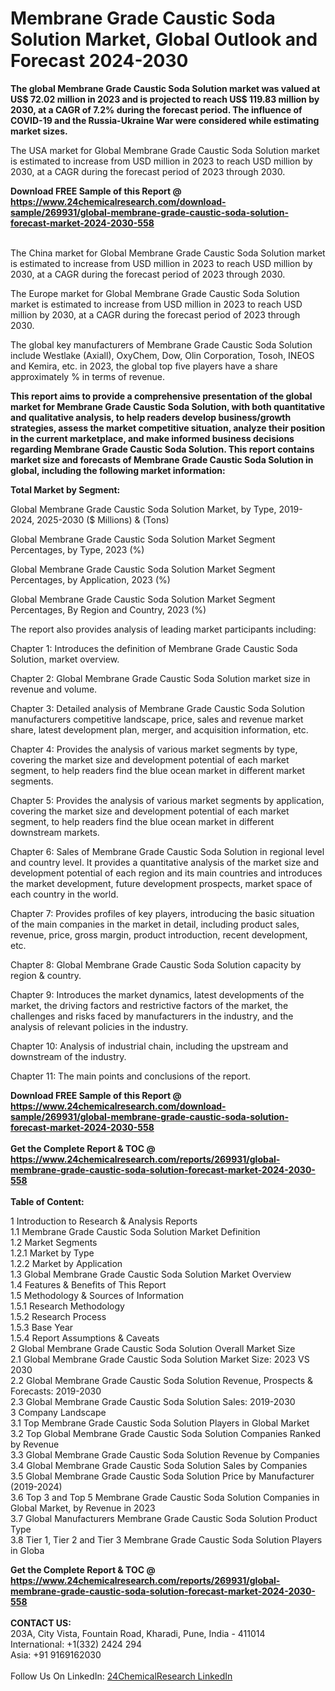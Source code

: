 <h1>Membrane Grade Caustic Soda Solution Market, Global Outlook and Forecast 2024-2030</h1><p><strong>The global Membrane Grade Caustic Soda Solution market was valued at US$ 72.02 million in 2023 and is projected to reach US$ 119.83 million by 2030, at a CAGR of 7.2% during the forecast period. The influence of COVID-19 and the Russia-Ukraine War were considered while estimating market sizes.</strong></p><p>
</p><p>The USA market for Global Membrane Grade Caustic Soda Solution market is estimated to increase from USD million in 2023 to reach USD million by 2030, at a CAGR during the forecast period of 2023 through 2030.</p><div><b>Download FREE Sample of this Report @ 
            <a href="https://www.24chemicalresearch.com/download-sample/269931/global-membrane-grade-caustic-soda-solution-forecast-market-2024-2030-558">
            https://www.24chemicalresearch.com/download-sample/269931/global-membrane-grade-caustic-soda-solution-forecast-market-2024-2030-558</a></b></div><br><p>
</p><p>The China market for Global Membrane Grade Caustic Soda Solution market is estimated to increase from USD million in 2023 to reach USD million by 2030, at a CAGR during the forecast period of 2023 through 2030.</p><p>
</p><p>The Europe market for Global Membrane Grade Caustic Soda Solution market is estimated to increase from USD million in 2023 to reach USD million by 2030, at a CAGR during the forecast period of 2023 through 2030.</p><p>
</p><p>The global key manufacturers of Membrane Grade Caustic Soda Solution include Westlake (Axiall), OxyChem, Dow, Olin Corporation, Tosoh, INEOS and Kemira, etc. in 2023, the global top five players have a share approximately % in terms of revenue.</p><p>
<strong>This report aims to provide a comprehensive presentation of the global market for Membrane Grade Caustic Soda Solution, with both quantitative and qualitative analysis, to help readers develop business/growth strategies, assess the market competitive situation, analyze their position in the current marketplace, and make informed business decisions regarding Membrane Grade Caustic Soda Solution. This report contains market size and forecasts of Membrane Grade Caustic Soda Solution in global, including the following market information:</strong></p><p>
</p><p>
<strong>Total Market by Segment:</strong></p><p>
Global Membrane Grade Caustic Soda Solution Market, by Type, 2019-2024, 2025-2030 ($ Millions) &amp; (Tons)</p><p>
Global Membrane Grade Caustic Soda Solution Market Segment Percentages, by Type, 2023 (%)</p><p>
</p><p>
Global Membrane Grade Caustic Soda Solution Market Segment Percentages, by Application, 2023 (%)</p><p>
</p><p>
Global Membrane Grade Caustic Soda Solution Market Segment Percentages, By Region and Country, 2023 (%)</p><p>
</p><p>
The report also provides analysis of leading market participants including:</p><p>
</p><p>
</p><p>
Chapter 1: Introduces the definition of Membrane Grade Caustic Soda Solution, market overview.</p><p>
Chapter 2: Global Membrane Grade Caustic Soda Solution market size in revenue and volume.</p><p>
Chapter 3: Detailed analysis of Membrane Grade Caustic Soda Solution manufacturers competitive landscape, price, sales and revenue market share, latest development plan, merger, and acquisition information, etc.</p><p>
Chapter 4: Provides the analysis of various market segments by type, covering the market size and development potential of each market segment, to help readers find the blue ocean market in different market segments.</p><p>
Chapter 5: Provides the analysis of various market segments by application, covering the market size and development potential of each market segment, to help readers find the blue ocean market in different downstream markets.</p><p>
Chapter 6: Sales of Membrane Grade Caustic Soda Solution in regional level and country level. It provides a quantitative analysis of the market size and development potential of each region and its main countries and introduces the market development, future development prospects, market space of each country in the world.</p><p>
Chapter 7: Provides profiles of key players, introducing the basic situation of the main companies in the market in detail, including product sales, revenue, price, gross margin, product introduction, recent development, etc.</p><p>
Chapter 8: Global Membrane Grade Caustic Soda Solution capacity by region &amp; country.</p><p>
Chapter 9: Introduces the market dynamics, latest developments of the market, the driving factors and restrictive factors of the market, the challenges and risks faced by manufacturers in the industry, and the analysis of relevant policies in the industry.</p><p>
Chapter 10: Analysis of industrial chain, including the upstream and downstream of the industry.</p><p>
Chapter 11: The main points and conclusions of the report.</p><div><b>Download FREE Sample of this Report @ 
            <a href="https://www.24chemicalresearch.com/download-sample/269931/global-membrane-grade-caustic-soda-solution-forecast-market-2024-2030-558">
            https://www.24chemicalresearch.com/download-sample/269931/global-membrane-grade-caustic-soda-solution-forecast-market-2024-2030-558</a></b></div><br><div><b>Get the Complete Report & TOC @ 
            <a href="https://www.24chemicalresearch.com/reports/269931/global-membrane-grade-caustic-soda-solution-forecast-market-2024-2030-558">
            https://www.24chemicalresearch.com/reports/269931/global-membrane-grade-caustic-soda-solution-forecast-market-2024-2030-558</a></b></div><br>
            <b>Table of Content:</b><p>1 Introduction to Research & Analysis Reports<br />
    1.1 Membrane Grade Caustic Soda Solution Market Definition<br />
    1.2 Market Segments<br />
        1.2.1 Market by Type<br />
        1.2.2 Market by Application<br />
    1.3 Global Membrane Grade Caustic Soda Solution Market Overview<br />
    1.4 Features & Benefits of This Report<br />
    1.5 Methodology & Sources of Information<br />
        1.5.1 Research Methodology<br />
        1.5.2 Research Process<br />
        1.5.3 Base Year<br />
        1.5.4 Report Assumptions & Caveats<br />
2 Global Membrane Grade Caustic Soda Solution Overall Market Size<br />
    2.1 Global Membrane Grade Caustic Soda Solution Market Size: 2023 VS 2030<br />
    2.2 Global Membrane Grade Caustic Soda Solution Revenue, Prospects & Forecasts: 2019-2030<br />
    2.3 Global Membrane Grade Caustic Soda Solution Sales: 2019-2030<br />
3 Company Landscape<br />
    3.1 Top Membrane Grade Caustic Soda Solution Players in Global Market<br />
    3.2 Top Global Membrane Grade Caustic Soda Solution Companies Ranked by Revenue<br />
    3.3 Global Membrane Grade Caustic Soda Solution Revenue by Companies<br />
    3.4 Global Membrane Grade Caustic Soda Solution Sales by Companies<br />
    3.5 Global Membrane Grade Caustic Soda Solution Price by Manufacturer (2019-2024)<br />
    3.6 Top 3 and Top 5 Membrane Grade Caustic Soda Solution Companies in Global Market, by Revenue in 2023<br />
    3.7 Global Manufacturers Membrane Grade Caustic Soda Solution Product Type<br />
    3.8 Tier 1, Tier 2 and Tier 3 Membrane Grade Caustic Soda Solution Players in Globa</p><div><b>Get the Complete Report & TOC @ 
            <a href="https://www.24chemicalresearch.com/reports/269931/global-membrane-grade-caustic-soda-solution-forecast-market-2024-2030-558">
            https://www.24chemicalresearch.com/reports/269931/global-membrane-grade-caustic-soda-solution-forecast-market-2024-2030-558</a></b></div><br><b>CONTACT US:</b><br>
            203A, City Vista, Fountain Road, Kharadi, Pune, India - 411014<br>
            International: +1(332) 2424 294<br>
            Asia: +91 9169162030 <br><br>
            Follow Us On LinkedIn: <a href="https://www.linkedin.com/company/24chemicalresearch/">24ChemicalResearch LinkedIn</a>